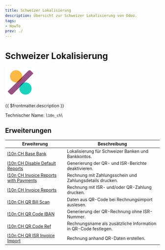 ```yaml
---
title: Schweizer Lokalisierung
description: Übersicht zur Schweizer Lokalisierung von Odoo.
tags:
- HowTo
prev: ./
---
```

# Schweizer Lokalisierung
![icons_odoo_account_accountant](attachments/icons_odoo_account_accountant.png)

{{ $frontmatter.description }}

Technischer Name: `l10n_ch`\

## Erweiterungen

| Erweiterung                                                                                 | Beschreibung                                                    |
| ------------------------------------------------------------------------------------------- | --------------------------------------------------------------- |
| [l10n CH Base Bank](l10n%20CH%20Base%20Bank.md)                                             | Lokalisierung für Schweizer Banken und Bankkontos.              |
| [l10n CH Disable Default Reports](l10n%20CH%20Disable%20Default%20Reports.md)               | Generierung der QR- und ISR-Berichte deaktivieren.              |
| [l10n CH Invoice Reports with Payments](l10n%20CH%20Invoice%20Reports%20with%20Payments.md) | Rechnung mit Zahlungsschein und Zahlungsdetails drucken.        |
| [l10n CH Invoice Reports](l10n%20CH%20Invoice%20Reports.md)                                 | Rechnung mit ISR- und/oder QR-Zahlung drucken.                  |
| [l10n CH QR Bill Scan](l10n%20CH%20QR%20Bill%20Scan.md)                                     | Daten aus QR-Code bei Rechnungsimport auslesen.                 |
| [l10n CH QR Code IBAN](l10n%20CH%20QR%20Code%20IBAN.md)                                     | Generierung der QR-Rechnung ohne ISR-Nummer.                    |
| [l10n CH QR Code Ref](l10n%20CH%20QR%20Code%20Ref.md)                                       | Rechnungsname als zusätzliche Information in QR-Code festlegen. |
| [l10n CH QR ISR Invoice Import](l10n%20CH%20QR%20ISR%20Invoice%20Import.md)                 | Rechnung anhand QR-Daten erstellen.                             |
